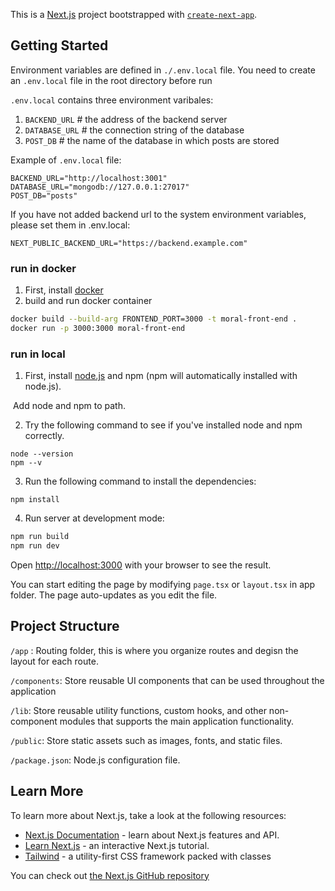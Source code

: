 This is a [Next.js](https://nextjs.org/) project bootstrapped with [`create-next-app`](https://github.com/vercel/next.js/tree/canary/packages/create-next-app).

## Getting Started

Environment variables are defined in `./.env.local` file. You need to create an `.env.local` file in the root directory before run

`.env.local` contains three environment varibales:
1. `BACKEND_URL`      # the address of the backend server
2. `DATABASE_URL`     # the connection string of the database
3. `POST_DB`          # the name of the database in which posts are stored

Example of `.env.local` file:

```.env.local
BACKEND_URL="http://localhost:3001"
DATABASE_URL="mongodb://127.0.0.1:27017"
POST_DB="posts"
```
If you have not added backend url to the system environment variables, please set them in .env.local:

```.env.local
NEXT_PUBLIC_BACKEND_URL="https://backend.example.com"
```

### run in docker

1. First, install [docker](https://docs.docker.com/get-docker/)
2. build and run docker container

<!--  docker build -build-arg API_URL=http://localhost:8000 -t moral-front-end . -->
```bash
docker build --build-arg FRONTEND_PORT=3000 -t moral-front-end .
docker run -p 3000:3000 moral-front-end
```

### run in local

1. First, install [node.js](https://nodejs.org/en) and npm (npm will automatically installed with node.js).

​	Add node and npm to path.


2. Try the following command to see if you've installed node and npm correctly.

```bas
node --version
npm --v
```

3. Run the following command to install the dependencies:

```ba
npm install
```

4. Run server at development mode:

```bash
npm run build
npm run dev             
```

Open [http://localhost:3000](http://localhost:3000) with your browser to see the result.

You can start editing the page by modifying `page.tsx` or `layout.tsx` in app folder. The page auto-updates as you edit the file.



## Project Structure

`/app` : Routing folder, this is where you organize routes and degisn the layout for each route.

`/components`: Store reusable UI components that can be used throughout the application

`/lib`: Store reusable utility functions, custom hooks, and other non-component modules that supports the main application functionality.

`/public`: Store static assets such as images, fonts, and static files.

`/package.json`: Node.js configuration file.



## Learn More

To learn more about Next.js, take a look at the following resources:

- [Next.js Documentation](https://nextjs.org/docs) - learn about Next.js features and API.
- [Learn Next.js](https://nextjs.org/learn) - an interactive Next.js tutorial.
- [Tailwind](https://tailwindcss.com/docs/installation) - a utility-first CSS framework packed with classes

You can check out [the Next.js GitHub repository](https://github.com/vercel/next.js/) 
